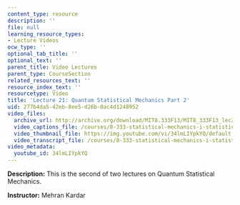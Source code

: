 ```yaml
---
content_type: resource
description: ''
file: null
learning_resource_types:
- Lecture Videos
ocw_type: ''
optional_tab_title: ''
optional_text: ''
parent_title: Video Lectures
parent_type: CourseSection
related_resources_text: ''
resource_index_text: ''
resourcetype: Video
title: 'Lecture 21: Quantum Statistical Mechanics Part 2'
uid: 277b4da5-42eb-8ee5-d26b-0ac4d1248952
video_files:
  archive_url: http://archive.org/download/MIT8.333F13/MIT8_333F13_lec21_300k.mp4
  video_captions_file: /courses/8-333-statistical-mechanics-i-statistical-mechanics-of-particles-fall-2013/10e9328ab4145ad69732b9960c83e95d_34lmLIYpkYQ.vtt
  video_thumbnail_file: https://img.youtube.com/vi/34lmLIYpkYQ/default.jpg
  video_transcript_file: /courses/8-333-statistical-mechanics-i-statistical-mechanics-of-particles-fall-2013/8d8391a5b4d128c30b35fd1a1527df88_34lmLIYpkYQ.pdf
video_metadata:
  youtube_id: 34lmLIYpkYQ
---
```


**Description:** This is the second of two lectures on Quantum Statistical Mechanics.

**Instructor:** Mehran Kardar